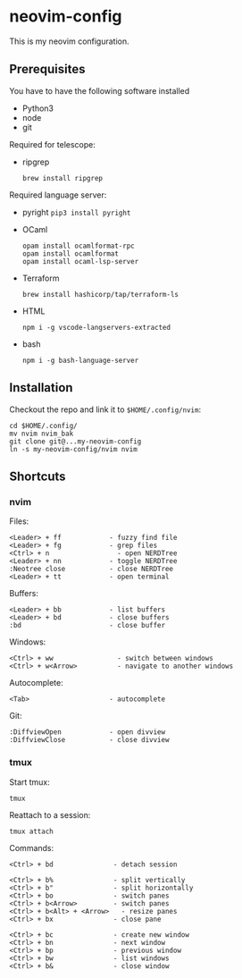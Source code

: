 # neovim-config

This is my neovim configuration.

## Prerequisites

You have to have the following software installed

* Python3
* node
* git

Required for telescope:
* ripgrep
    ```
    brew install ripgrep
    ```

Required language server:

* pyright
    `pip3 install pyright`

* OCaml
    ```
    opam install ocamlformat-rpc
    opam install ocamlformat
    opam install ocaml-lsp-server
    ```
* Terraform
    ```
    brew install hashicorp/tap/terraform-ls
    ```

* HTML
    ```
    npm i -g vscode-langservers-extracted
    ```

* bash
    ```
    npm i -g bash-language-server
    ```

## Installation

Checkout the repo and link it to `$HOME/.config/nvim`:

    cd $HOME/.config/
    mv nvim nvim_bak
    git clone git@...my-neovim-config
    ln -s my-neovim-config/nvim nvim


## Shortcuts

### nvim

Files:
```
<Leader> + ff            - fuzzy find file
<Leader> + fg            - grep files
<Ctrl> + n                 - open NERDTree
<Leader> + nn            - toggle NERDTree
:Neotree close           - close NERDTree
<Leader> + tt            - open terminal
```

Buffers:
```
<Leader> + bb            - list buffers
<Leader> + bd            - close buffers
:bd                      - close buffer
```

Windows:
```
<Ctrl> + ww                - switch between windows
<Ctrl> + w<Arrow>          - navigate to another windows
```

Autocomplete:
```
<Tab>                    - autocomplete
```

Git:
```
:DiffviewOpen            - open divview
:DiffviewClose           - close divview
```

### tmux

Start tmux:

    tmux

Reattach to a session:

    tmux attach

Commands:
```
<Ctrl> + bd               - detach session

<Ctrl> + b%               - split vertically
<Ctrl> + b"               - split horizontally
<Ctrl> + bo               - switch panes
<Ctrl> + b<Arrow>         - switch panes
<Ctrl> + b<Alt> + <Arrow>   - resize panes
<Ctrl> + bx               - close pane

<Ctrl> + bc               - create new window
<Ctrl> + bn               - next window
<Ctrl> + bp               - previous window
<Ctrl> + bw               - list windows
<Ctrl> + b&               - close window
```
